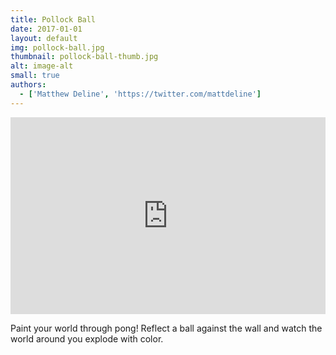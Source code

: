 ```yaml
---
title: Pollock Ball
date: 2017-01-01
layout: default
img: pollock-ball.jpg
thumbnail: pollock-ball-thumb.jpg
alt: image-alt
small: true
authors:
  - ['Matthew Deline', 'https://twitter.com/mattdeline']
---
```


<iframe width="100%" height="315" src="https://www.youtube.com/embed/2EYKyfzufYM" frameborder="0" allow="encrypted-media" allowfullscreen></iframe>

Paint your world through pong! Reflect a ball against the wall and watch the world around you explode with color.
